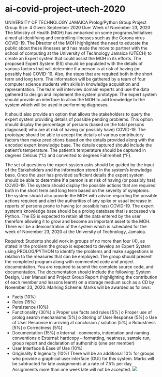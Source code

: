 # ai-covid-project-utech-2020


UNIVERSITY OF TECHNOLOGY JAMAICA
Prolog/Python Group Project
Group Size: 4
Given: September 2020 Due: Week of November 23, 2020
The Ministry of Health (MOH) has embarked on some programs/initiatives aimed at identifying and controlling
illnesses such as the Corona virus COVID-19. The Director of the MOH highlighted the need to educate the public
about these illnesses and has made the move to partner with the school of computing at the University of Technology
Jamaica (UTECH) to create an Expert system that could assist the MOH in its efforts.
The proposed Expert System (ES) should be populated with the details of various factors that will determine if a
person is at risk of having (or possibly has) COVID-19. Also, the steps that are required both in the short term and
long term. The information will be gathered by a team of four computer science students with skills in knowledge
acquisition and representation. The team will interview domain experts and use the data gathered to design and
implement the system prototype.
The expert system should provide an interface to allow the MOH to add knowledge to the system which will be used
in performing diagnoses.

It should also provide an option that allows the stakeholders to query the expert system providing details of possible
pending problems. This option should display the percentage of persons (based on the total persons diagnosed) who
are at risk of having (or possibly have) COVID-19.
The prototype should be able to accept the details of various contributory factors then make predictions based on the
details provided along with the encoded expert knowledge base. The details captured should include the patient’s
temperature. The patient’s temperature should be captured in degrees Celsius (°C) and converted to degrees
Fahrenheit (°F).

The set of questions the expert system asks should be guided by the input of the Stakeholders and the information
stored in the system’s knowledge base. Once the user has provided sufficient details the expert system should be able
to determine if a person is at risk of having (or possibly has) COVID-19. The system should display the possible
actions that are required both in the short term and long term based on the severity of symptoms.
The system should also provide the MOH with advice regarding the possible actions required and alert the
authorities of any spike or usual increase in reports of persons prone to having (or possible has) COVID-19.
The expert system’s knowledge base should be a prolog database that is accessed via Python. 
The ES is expected to retain all the data entered by the user therefore allowing it to grow and become an important
asset to the MOH.
There will be a demonstration of the system which is scheduled for the week of November 23, 2020 at the University
of Technology, Jamaica.

Required:
Students should work in groups of no more than four (4), as stated in the problem the group is expected to develop
an Expert System using PROLOG/PYTHON to identify the problems and make suggestions in relation to the
measures that can be employed. The group should present the completed program along with commented code and
project documentation.
You are required to submit the complete source code, and documentation. The documentation should include the
following: System Design, User Manual and Project Group Report (highlighting the contribution of each member
and lessons learnt) on a storage medium such as a CD by November 23, 2020.
Marking Scheme:
Marks will be awarded as follows:
- Facts (10%)
- Rules (15%)
- Persistence (10%)
- Functionality (30%)
o Proper use facts and rules [5%]
o Proper use of prolog search mechanisms [5%]
o Storing of User Response [5%]
o Use of User Response in arriving at conclusion / solution [5%]
o Robustness [5%]
o Correctness [5%]
- Documentation (15%)
o Internal : comments, indentation and naming conventions
o External: hardcopy – formatting, neatness, sample run, group report and declaration of authorship (one per
member)
- User Interface & Ease of Use (10%)
- Originality & Ingenuity (10%)
There will be an additional 10% for groups who provide a graphical user interface (GUI) for this system.
Marks will be subtracted for late assignments at a rate of 7.5% per day. Assignments more than one week late
will not be accepted.
<img src="http://coulsonsloan.com/public/covid/1.PNG"></img>
